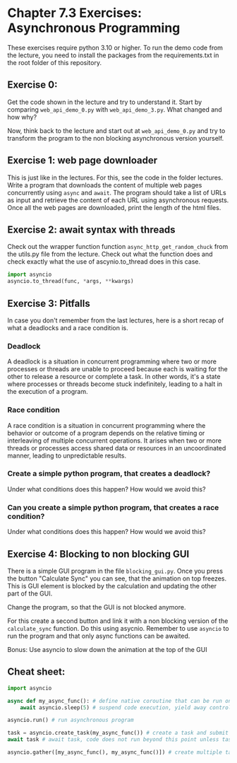 # Chapter 7.3 Exercises: Asynchronous Programming

These exercises require python 3.10 or higher.
To run the demo code from the lecture, you need to install the packages from the requirements.txt in the root folder of this repository.

## Exercise 0:
Get the code shown in the lecture and try to understand it.
Start by comparing `web_api_demo_0.py` with `web_api_demo_3.py`.
What changed and how why?

Now, think back to the lecture and start out at `web_api_demo_0.py` and try to transform the program to the non blocking asynchronous version yourself.

## Exercise 1: web page downloader

This is just like in the lectures. For this, see the code in the folder lectures.
Write a program that downloads the content of multiple web pages concurrently using `async` and `await`.
The program should take a list of URLs as input and retrieve the content of each URL using asynchronous requests.
Once all the web pages are downloaded, print the length of the html files.

## Exercise 2: await syntax with threads

Check out the wrapper function function ```async_http_get_random_chuck``` from the utils.py file from the lecture.
Check out what the function does and check exactly what the use of ascynio.to_thread does in this case.

```python
import asyncio
asyncio.to_thread(func, *args, **kwargs)
```

## Exercise 3: Pitfalls

In case you don't remember from the last lectures, here is a short recap of what a deadlocks and a race condition is.

### Deadlock
A deadlock is a situation in concurrent programming where two or more processes or threads are unable to proceed because each is waiting for the other to release a resource or complete a task.
In other words, it's a state where processes or threads become stuck indefinitely, leading to a halt in the execution of a program.

### Race condition
A race condition is a situation in concurrent programming where the behavior or outcome of a program depends on the relative timing or interleaving of multiple concurrent operations.
It arises when two or more threads or processes access shared data or resources in an uncoordinated manner, leading to unpredictable results.

### Create a simple python program, that creates a deadlock?

Under what conditions does this happen?
How would we avoid this?

### Can you create a simple python program, that creates a race condition?

Under what conditions does this happen?
How would we avoid this?

## Exercise 4: Blocking to non blocking GUI

There is a simple GUI program in the file `blocking_gui.py`.
Once you press the button "Calculate Sync" you can see, that the animation on top freezes.
This is GUI element is blocked by the calculation and updating the other part of the GUI.

Change the program, so that the GUI is not blocked anymore.

For this create a second button and link it with a non blocking version of the ```calculate_sync``` function.
Do this using asycnio.
Remember to use `asyncio` to run the program and that only async functions can be awaited.

Bonus: Use asyncio to slow down the animation at the top of the GUI

## Cheat sheet:
```python
import asyncio

async def my_async_func(): # define native coroutine that can be run on the even loop
	await asyncio.sleep(5) # suspend code execution, yield away control to the event loop

asyncio.run() # run asynchronous program

task = asyncio.create_task(my_async_func()) # create a task and submit it to the eventloop
await task # await task, code does not run beyond this point unless task is completed

asyncio.gather([my_async_func(), my_async_func()]) # create multiple tasks which can be awaited 
```